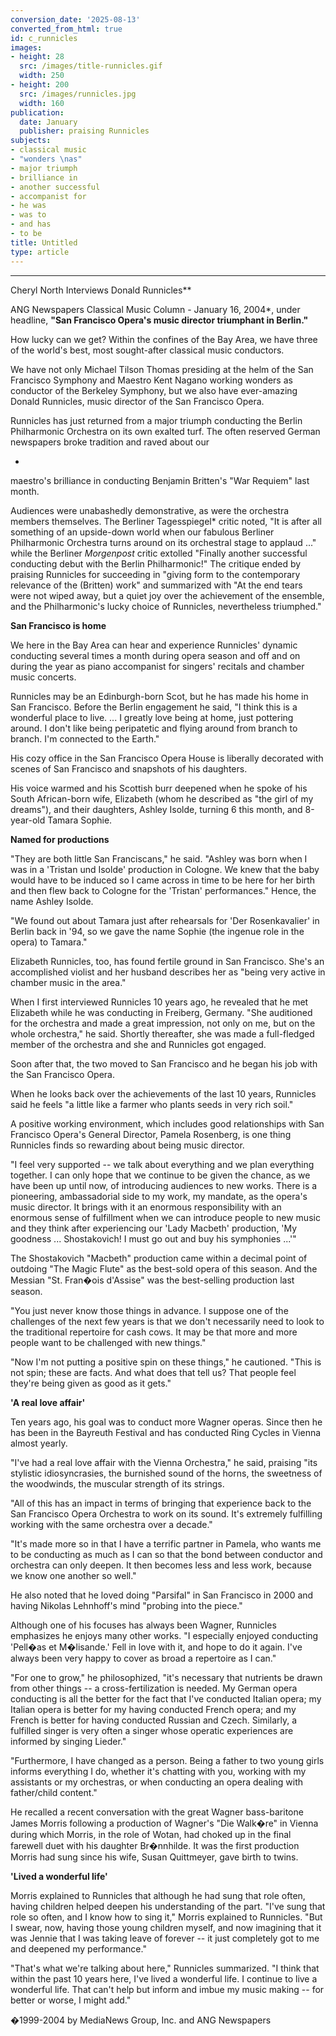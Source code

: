 ```yaml
---
conversion_date: '2025-08-13'
converted_from_html: true
id: c_runnicles
images:
- height: 28
  src: /images/title-runnicles.gif
  width: 250
- height: 200
  src: /images/runnicles.jpg
  width: 160
publication:
  date: January
  publisher: praising Runnicles
subjects:
- classical music
- "wonders \nas"
- major triumph
- brilliance in
- another successful
- accompanist for
- he was
- was to
- and has
- to be
title: Untitled
type: article
---
```


***

Cheryl North Interviews Donald Runnicles**

ANG Newspapers Classical Music Column - January 16, 2004*, under
headline, **"San Francisco Opera's music director triumphant in Berlin."**

How lucky can we get? Within the confines of the Bay Area, we have three of the world's best, most sought-after classical music conductors.

We have not only Michael Tilson Thomas presiding at the helm of
the San Francisco Symphony and Maestro Kent Nagano working wonders
as conductor of the Berkeley Symphony, but we also have ever-amazing
Donald Runnicles, music director of the San Francisco Opera.

Runnicles has just returned from a major triumph conducting the
Berlin Philharmonic Orchestra on its own exalted turf. The often
reserved German newspapers broke tradition and raved about our

*

maestro's brilliance in conducting Benjamin Britten's "War Requiem"
last month.

Audiences were unabashedly demonstrative, as were the orchestra
members themselves. The Berliner Tagesspiegel* critic noted, "It is after all something of an upside-down world when our fabulous
Berliner Philharmonic Orchestra turns around on its orchestral stage
to applaud ..." while the Berliner *Morgenpost* critic extolled
"Finally another successful conducting debut with the Berlin
Philharmonic!" The critique ended by praising Runnicles for
succeeding in "giving form to the contemporary relevance of the
(Britten) work" and summarized with "At the end tears were not wiped
away, but a quiet joy over the achievement of the ensemble, and the
Philharmonic's lucky choice of Runnicles, nevertheless triumphed."

**San Francisco is home**

We here in the Bay Area can hear and experience Runnicles'
dynamic conducting several times a month during opera season and off
and on during the year as piano accompanist for singers' recitals
and chamber music concerts.

Runnicles may be an Edinburgh-born Scot, but he has made his home
in San Francisco. Before the Berlin engagement he said, "I think
this is a wonderful place to live. ... I greatly love being at home,
just pottering around. I don't like being peripatetic and flying
around from branch to branch. I'm connected to the Earth."

His cozy office in the San Francisco Opera House is liberally
decorated with scenes of San Francisco and snapshots of his
daughters.

His voice warmed and his Scottish burr deepened when he spoke of
his South African-born wife, Elizabeth (whom he described as "the
girl of my dreams"), and their daughters, Ashley Isolde, turning 6
this month, and 8-year-old Tamara Sophie.

**Named for productions**

"They are both little San Franciscans," he said. "Ashley was born
when I was in a 'Tristan und Isolde' production in Cologne. We knew
that the baby would have to be induced so I came across in time to
be here for her birth and then flew back to Cologne for the
'Tristan' performances." Hence, the name Ashley Isolde.

"We found out about Tamara just after rehearsals for 'Der
Rosenkavalier' in Berlin back in '94, so we gave the name Sophie (the ingenue role in the opera) to Tamara."

Elizabeth Runnicles, too, has found fertile ground in San
Francisco. She's an accomplished violist and her husband describes
her as "being very active in chamber music in the area."

When I first interviewed Runnicles 10 years ago, he revealed that
he met Elizabeth while he was conducting in Freiberg, Germany. "She
auditioned for the orchestra and made a great impression, not only
on me, but on the whole orchestra," he said. Shortly thereafter, she
was made a full-fledged member of the orchestra and she and
Runnicles got engaged.

Soon after that, the two moved to San Francisco and he began his
job with the San Francisco Opera.

When he looks back over the achievements of the last 10 years,
Runnicles said he feels "a little like a farmer who plants seeds in
very rich soil."

A positive working environment, which includes good relationships
with San Francisco Opera's General Director, Pamela Rosenberg, is
one thing Runnicles finds so rewarding about being music director.

"I feel very supported -- we talk about everything and we plan
everything together. I can only hope that we continue to be given
the chance, as we have been up until now, of introducing audiences
to new works. There is a pioneering, ambassadorial side to my work,
my mandate, as the opera's music director. It brings with it an
enormous responsibility with an enormous sense of fulfillment when
we can introduce people to new music and they think after
experiencing our 'Lady Macbeth' production, 'My goodness ...
Shostakovich! I must go out and buy his symphonies ...'"

The Shostakovich "Macbeth" production came within a decimal point
of outdoing "The Magic Flute" as the best-sold opera of this season.
And the Messian "St. Fran�ois d'Assise" was the best-selling
production last season.

"You just never know those things in advance. I suppose one of
the challenges of the next few years is that we don't necessarily
need to look to the traditional repertoire for cash cows. It may be
that more and more people want to be challenged with new things."

"Now I'm not putting a positive spin on these things," he
cautioned. "This is not spin; these are facts. And what does that
tell us? That people feel they're being given as good as it gets."

**'A real love affair'**

Ten years ago, his goal was to conduct more Wagner operas. Since
then he has been in the Bayreuth Festival and has conducted Ring
Cycles in Vienna almost yearly.

"I've had a real love affair with the Vienna Orchestra," he said,
praising "its stylistic idiosyncrasies, the burnished sound of the
horns, the sweetness of the woodwinds, the muscular strength of its
strings.

"All of this has an impact in terms of bringing that experience
back to the San Francisco Opera Orchestra to work on its sound. It's
extremely fulfilling working with the same orchestra over a decade."

"It's made more so in that I have a terrific partner in Pamela,
who wants me to be conducting as much as I can so that the bond
between conductor and orchestra can only deepen. It then becomes
less and less work, because we know one another so well."

He also noted that he loved doing "Parsifal" in San Francisco in
2000 and having Nikolas Lehnhoff's mind "probing into the piece."

Although one of his focuses has always been Wagner, Runnicles
emphasizes he enjoys many other works. "I especially enjoyed conducting 'Pell�as et M�lisande.' Fell in love with it, and hope to do it again. I've always been very happy to cover as broad a repertoire as I can."

"For one to grow," he philosophized, "it's necessary that
nutrients be drawn from other things -- a cross-fertilization is
needed. My German opera conducting is all the better for the fact
that I've conducted Italian opera; my Italian opera is better for my
having conducted French opera; and my French is better for having
conducted Russian and Czech. Similarly, a fulfilled singer is very
often a singer whose operatic experiences are informed by singing
Lieder."

"Furthermore, I have changed as a person. Being a father to two
young girls informs everything I do, whether it's chatting with you,
working with my assistants or my orchestras, or when conducting an
opera dealing with father/child content."

He recalled a recent conversation with the great Wagner
bass-baritone James Morris following a production of Wagner's "Die
Walk�re" in Vienna during which Morris, in the role of Wotan, had
choked up in the final farewell duet with his daughter Br�nnhilde.
It was the first production Morris had sung since his wife, Susan
Quittmeyer, gave birth to twins.

**'Lived a wonderful life'**

Morris explained to Runnicles that although he had sung that role
often, having children helped deepen his understanding of the part.
"I've sung that role so often, and I know how to sing it," Morris
explained to Runnicles. "But I swear, now, having those young
children myself, and now imagining that it was Jennie that I was
taking leave of forever -- it just completely got to me and deepened
my performance."

"That's what we're talking about here," Runnicles summarized. "I
think that within the past 10 years here, I've lived a wonderful
life. I continue to live a wonderful life. That can't help but
inform and imbue my music making -- for better or worse, I might
add."

�1999-2004 by MediaNews Group, Inc. and ANG Newspapers

